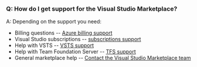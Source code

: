 ### Q: How do I get support for the Visual Studio Marketplace?

A: Depending on the support you need:

* Billing questions -- [Azure billing support](https://portal.azure.com/#blade/Microsoft_Azure_Support/HelpAndSupportBlade)
* Visual Studio subscriptions -- [subscriptions support](https://www.visualstudio.com/subscriptions/support)
* Help with VSTS -- [VSTS support](https://www.visualstudio.com/team-services/support-visual-studio-team-services)
* Help with Team Foundation Server -- [TFS support](https://www.visualstudio.com/team-services/tfs_support)
* General marketplace help -- [Contact the Visual Studio Marketplace team](mailto:vsmarketplace@microsoft.com)